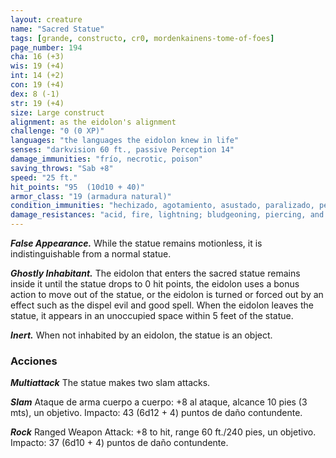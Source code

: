 ```yaml
---
layout: creature
name: "Sacred Statue"
tags: [grande, constructo, cr0, mordenkainens-tome-of-foes]
page_number: 194
cha: 16 (+3)
wis: 19 (+4)
int: 14 (+2)
con: 19 (+4)
dex: 8 (-1)
str: 19 (+4)
size: Large construct
alignment: as the eidolon's alignment
challenge: "0 (0 XP)"
languages: "the languages the eidolon knew in life"
senses: "darkvision 60 ft., passive Perception 14"
damage_immunities: "frío, necrotic, poison"
saving_throws: "Sab +8"
speed: "25 ft."
hit_points: "95  (10d10 + 40)"
armor_class: "19 (armadura natural)"
condition_immunities: "hechizado, agotamiento, asustado, paralizado, petrificado, envenenado"
damage_resistances: "acid, fire, lightning; bludgeoning, piercing, and slashing from nonmagical attacks"
---
```


***False Appearance.*** While the statue remains motionless, it is indistinguishable from a normal statue.

***Ghostly Inhabitant.*** The eidolon that enters the sacred statue remains inside it until the statue drops to 0 hit points, the eidolon uses a bonus action to move out of the statue, or the eidolon is turned or forced out by an effect such as the dispel evil and good spell. When the eidolon leaves the statue, it appears in an unoccupied space within 5 feet of the statue.

***Inert.*** When not inhabited by an eidolon, the statue is an object.

### Acciones

***Multiattack*** The statue makes two slam attacks.

***Slam*** Ataque de arma cuerpo a cuerpo: +8 al ataque, alcance 10 pies (3 mts), un objetivo. Impacto: 43 (6d12 + 4) puntos de daño contundente.

***Rock*** Ranged Weapon Attack: +8 to hit, range 60 ft./240 pies, un objetivo. Impacto: 37 (6d10 + 4) puntos de daño contundente.